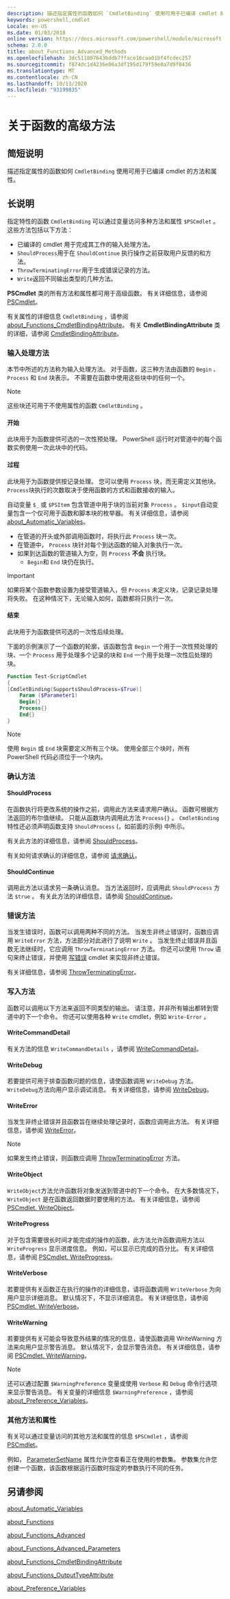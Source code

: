 ```yaml
---
description: 描述指定属性的函数如何 `CmdletBinding` 使用可用于已编译 cmdlet 的方法和属性。
keywords: powershell,cmdlet
Locale: en-US
ms.date: 01/03/2018
online version: https://docs.microsoft.com/powershell/module/microsoft.powershell.core/about/about_functions_advanced_methods?view=powershell-6&WT.mc_id=ps-gethelp
schema: 2.0.0
title: about_Functions_Advanced_Methods
ms.openlocfilehash: 3dc5118076436ddb7fface16caa01bf4fcdec257
ms.sourcegitcommit: f874dc1d4236e06a3df195d179f59e0a7d9f8436
ms.translationtype: MT
ms.contentlocale: zh-CN
ms.lasthandoff: 10/13/2020
ms.locfileid: "93199835"
---
```

# <a name="about-functions-advanced-methods"></a>关于函数的高级方法

## <a name="short-description"></a>简短说明

描述指定属性的函数如何 `CmdletBinding` 使用可用于已编译 cmdlet 的方法和属性。

## <a name="long-description"></a>长说明

指定特性的函数 `CmdletBinding` 可以通过变量访问多种方法和属性 `$PSCmdlet` 。 这些方法包括以下方法：

- 已编译的 cmdlet 用于完成其工作的输入处理方法。
- `ShouldProcess`用于在 `ShouldContinue` 执行操作之前获取用户反馈的和方法。
- `ThrowTerminatingError`用于生成错误记录的方法。
- `Write`返回不同输出类型的几种方法。

**PSCmdlet** 类的所有方法和属性都可用于高级函数。 有关详细信息，请参阅 [PSCmdlet](/dotnet/api/system.management.automation.pscmdlet)。

有关属性的详细信息 `CmdletBinding` ，请参阅 [about_Functions_CmdletBindingAttribute](about_Functions_CmdletBindingAttribute.md)。
有关 **CmdletBindingAttribute** 类的详细，请参阅 [CmdletBindingAttribute](/dotnet/api/system.management.automation.cmdletbindingattribute)。

### <a name="input-processing-methods"></a>输入处理方法

本节中所述的方法称为输入处理方法。 对于函数，这三种方法由函数的 `Begin` 、 `Process` 和 `End` 块表示。 不需要在函数中使用这些块中的任何一个。

> [!NOTE]
> 这些块还可用于不使用属性的函数 `CmdletBinding` 。

#### <a name="begin"></a>开始

此块用于为函数提供可选的一次性预处理。
PowerShell 运行时对管道中的每个函数实例使用一次此块中的代码。

#### <a name="process"></a>过程

此块用于为函数提供按记录处理。 您可以使用 `Process` 块，而无需定义其他块。 `Process`块执行的次数取决于使用函数的方式和函数接收的输入。

自动变量 `$_` 或 `$PSItem` 包含管道中用于块的当前对象 `Process` 。 `$input`自动变量包含一个仅可用于函数和脚本块的枚举器。
有关详细信息，请参阅 [about_Automatic_Variables](about_Automatic_Variables.md)。

- 在管道的开头或外部调用函数时，将执行此 `Process` 块一次。
- 在管道中， `Process` 块针对每个到达函数的输入对象执行一次。
- 如果到达函数的管道输入为空，则 `Process` **不会** 执行块。
  - `Begin`和 `End` 块仍在执行。

> [!IMPORTANT]
> 如果将某个函数参数设置为接受管道输入，但 `Process` 未定义块，记录记录处理将失败。 在这种情况下，无论输入如何，函数都将只执行一次。

#### <a name="end"></a>结束

此块用于为函数提供可选的一次性后续处理。

下面的示例演示了一个函数的轮廓，该函数包含 `Begin` 一个用于一次性预处理的块、一个 `Process` 用于处理多个记录的块和 `End` 一个用于处理一次性后处理的块。

```powershell
Function Test-ScriptCmdlet
{
[CmdletBinding(SupportsShouldProcess=$True)]
    Param ($Parameter1)
    Begin{}
    Process{}
    End{}
}
```

> [!NOTE]
> 使用 `Begin` 或 `End` 块需要定义所有三个块。 使用全部三个块时，所有 PowerShell 代码必须位于一个块内。

### <a name="confirmation-methods"></a>确认方法

#### <a name="shouldprocess"></a>ShouldProcess

在函数执行将更改系统的操作之前，调用此方法来请求用户确认。 函数可根据方法返回的布尔值继续。 只能从函数块内调用此方法 `Process{}` 。 `CmdletBinding`特性还必须声明函数支持 `ShouldProcess` (，如前面的示例) 中所示。

有关此方法的详细信息，请参阅 [ShouldProcess](/dotnet/api/system.management.automation.cmdlet.shouldprocess)。

有关如何请求确认的详细信息，请参阅 [请求确认](/powershell/scripting/developer/cmdlet/requesting-confirmation)。

#### <a name="shouldcontinue"></a>ShouldContinue

调用此方法以请求另一条确认消息。 当方法返回时，应调用此 `ShouldProcess` 方法 `$true` 。 有关此方法的详细信息，请参阅 [ShouldContinue](/dotnet/api/system.management.automation.cmdlet.shouldcontinue)。

### <a name="error-methods"></a>错误方法

当发生错误时，函数可以调用两种不同的方法。 当发生非终止错误时，函数应调用 `WriteError` 方法，方法部分对此进行了说明 `Write` 。 当发生终止错误并且函数无法继续时，它应调用 `ThrowTerminatingError` 方法。 你还可以使用 `Throw` 语句来终止错误，并使用 [写错误](xref:Microsoft.PowerShell.Utility.Write-Error) cmdlet 来实现非终止错误。

有关详细信息，请参阅 [ThrowTerminatingError](/dotnet/api/system.management.automation.cmdlet.throwterminatingerror)。

### <a name="write-methods"></a>写入方法

函数可以调用以下方法来返回不同类型的输出。
请注意，并非所有输出都转到管道中的下一个命令。 你还可以使用各种 `Write` cmdlet，例如 `Write-Error` 。

#### <a name="writecommanddetail"></a>WriteCommandDetail

有关方法的信息 `WriteCommandDetails` ，请参阅 [WriteCommandDetail](/dotnet/api/system.management.automation.cmdlet.writecommanddetail)。

#### <a name="writedebug"></a>WriteDebug

若要提供可用于排查函数问题的信息，请使函数调用 `WriteDebug` 方法。 `WriteDebug`方法向用户显示调试消息。 有关详细信息，请参阅 [WriteDebug](/dotnet/api/system.management.automation.cmdlet.writedebug)。

#### <a name="writeerror"></a>WriteError

当发生非终止错误并且函数旨在继续处理记录时，函数应调用此方法。 有关详细信息，请参阅 [WriteError](/dotnet/api/system.management.automation.cmdlet.writeerror)。

> [!NOTE]
> 如果发生终止错误，则函数应调用 [ThrowTerminatingError](/dotnet/api/system.management.automation.cmdlet.throwterminatingerror) 方法。

#### <a name="writeobject"></a>WriteObject

`WriteObject`方法允许函数将对象发送到管道中的下一个命令。 在大多数情况下， `WriteObject` 是在函数返回数据时要使用的方法。 有关详细信息，请参阅 [PSCmdlet. WriteObject](/dotnet/api/system.management.automation.cmdlet.writeobject)。

#### <a name="writeprogress"></a>WriteProgress

对于包含需要很长时间才能完成的操作的函数，此方法允许函数调用方法以 `WriteProgress` 显示进度信息。 例如，可以显示已完成的百分比。
有关详细信息，请参阅 [PSCmdlet. WriteProgress](/dotnet/api/system.management.automation.cmdlet.writeprogress)。

#### <a name="writeverbose"></a>WriteVerbose

若要提供有关函数正在执行的操作的详细信息，请将函数调用 `WriteVerbose` 为向用户显示详细消息。 默认情况下，不显示详细消息。 有关详细信息，请参阅 [PSCmdlet. WriteVerbose](/dotnet/api/system.management.automation.cmdlet.writeverbose)。

#### <a name="writewarning"></a>WriteWarning

若要提供有关可能会导致意外结果的情况的信息，请使函数调用 WriteWarning 方法来向用户显示警告消息。 默认情况下，会显示警告消息。 有关详细信息，请参阅 [PSCmdlet. WriteWarning](/dotnet/api/system.management.automation.cmdlet.writewarning)。

> [!NOTE]
> 还可以通过配置 `$WarningPreference` 变量或使用 `Verbose` 和 `Debug` 命令行选项来显示警告消息。 有关变量的详细信息 `$WarningPreference` ，请参阅 [about_Preference_Variables](about_Preference_Variables.md)。

### <a name="other-methods-and-properties"></a>其他方法和属性

有关可以通过变量访问的其他方法和属性的信息 `$PSCmdlet` ，请参阅 [PSCmdlet](/dotnet/api/system.management.automation.pscmdlet)。

例如， [ParameterSetName](/dotnet/api/system.management.automation.pscmdlet.parametersetname) 属性允许您查看正在使用的参数集。 参数集允许您创建一个函数，该函数根据运行函数时指定的参数执行不同的任务。

## <a name="see-also"></a>另请参阅

[about_Automatic_Variables](about_Automatic_Variables.md)

[about_Functions](about_Functions.md)

[about_Functions_Advanced](about_Functions_Advanced.md)

[about_Functions_Advanced_Parameters](about_Functions_Advanced_Parameters.md)

[about_Functions_CmdletBindingAttribute](about_Functions_CmdletBindingAttribute.md)

[about_Functions_OutputTypeAttribute](about_Functions_OutputTypeAttribute.md)

[about_Preference_Variables](about_Preference_Variables.md)
